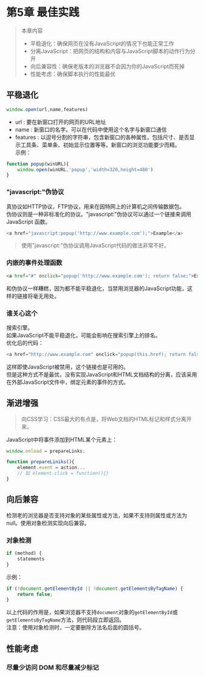 # 第5章 最佳实践

>本章内容  
>- 平稳退化：确保网页在没有JavaScript的情况下也能正常工作
>- 分离JavaScript：把网页的结构和内容与JavaScript脚本的动作行为分开
>- 向后兼容性：确保老版本的浏览器不会因为你的JavaScript而死掉
>- 性能考虑：确保脚本执行的性能最优

## 平稳退化
```javascript
window.open(url,name,features)
```
- url : 要在新窗口打开的网页的URL地址
- name : 新窗口的名字。可以在代码中使用这个名字与新窗口通信
- features : 以逗号分割的字符串，包含新窗口的各种属性，包括尺寸、是否显示工具条、菜单条、初始显示位置等等。新窗口的浏览功能要少而精。  
示例：
```javascript
function popup(winURL){
    window.open(winURL,'popup','width=320,height=480')
}
```

### "javascript:"伪协议
真协议如HTTP协议，FTP协议，用来在因特网上的计算机之间传输数据包。  
伪协议则是一种非标准化的协议。"javascript:"伪协议可以通过一个链接来调用 JavaScript 函数。
```javascript
<a href="javascript:popup('http://www.example.com');">Example</a>
```

>使用"javascript:"伪协议调用JavaScript代码的做法非常不好。

### 内嵌的事件处理函数
```html
<a href="#" onclick="popup('http://www.example.com'); return false;">Example</a>
```
和伪协议一样糟糕，因为都不能平稳退化，当禁用浏览器的JavaScript功能，这样的链接将毫无用处。

### 谁关心这个
搜索引擎。  
如果JavaScript不能平稳退化，可能会影响在搜索引擎上的排名。   
优化后的代码：
```javascript
<a href="http://www.example.com" onclick="popup(this.href); return false;">Example</a>
```
这样即使JavaScript被禁用，这个链接也是可用的。  
但是这种方式不是最优，没有实现JavaScript和HTML文档结构的分离，应该采用在外部JavaScript文件中，绑定元素的事件的方式。

## 渐进增强
>向CSS学习：CSS最大的有点是，将Web文档的HTML标记和样式分离开来。  

JavaScript中将事件添加到HTML某个元素上：
```javascript
window.onload = prepareLinks;

function prepareLiniks(){
    element.event = action...
    // 如 element.click = function(){}
}
```

## 向后兼容
检测老的浏览器是否支持对象的某些属性或方法，如果不支持则属性或方法为null。使用对象检测实现向后兼容。  

### 对象检测
```javascript
if (method) {
    statements
}
```
示例：
```javascript
if (!document.getElementById || !document.getElementsByTagName) {
    return false;
}
```
以上代码的作用是，如果浏览器不支持`document`对象的`getElementById`或`getElementsByTagName`方法，则代码段立即返回。  
注意：使用对象检测时，一定要删除方法名后面的圆括号。

## 性能考虑

### 尽量少访问 DOM 和尽量减少标记
